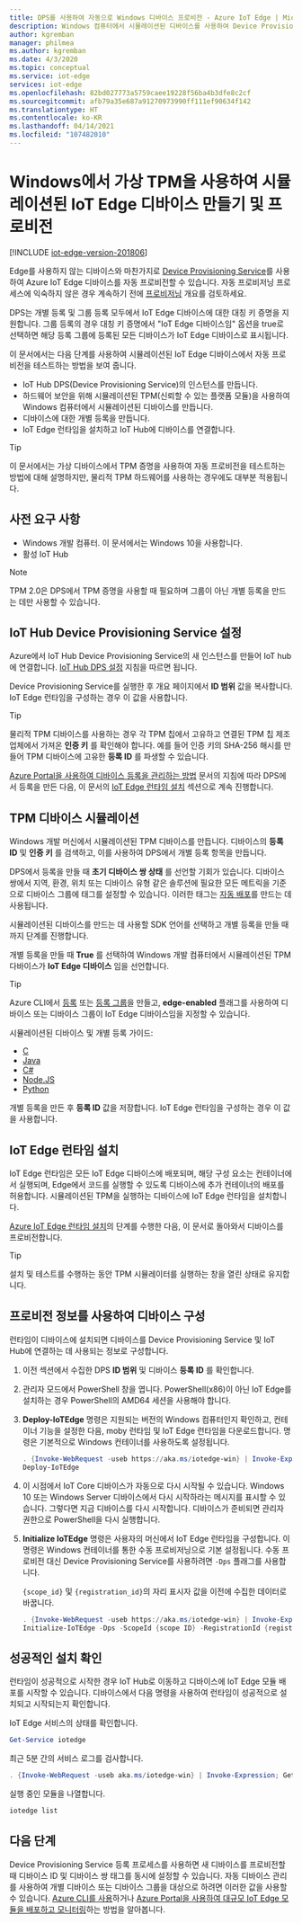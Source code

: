 ```yaml
---
title: DPS를 사용하여 자동으로 Windows 디바이스 프로비전 - Azure IoT Edge | Microsoft Docs
description: Windows 컴퓨터에서 시뮬레이션된 디바이스를 사용하여 Device Provisioning Service로 Azure IoT Edge에 대한 자동 디바이스 프로비전 테스트
author: kgremban
manager: philmea
ms.author: kgremban
ms.date: 4/3/2020
ms.topic: conceptual
ms.service: iot-edge
services: iot-edge
ms.openlocfilehash: 82bd027773a5759caee19228f56ba4b3dfe8c2cf
ms.sourcegitcommit: afb79a35e687a91270973990ff111ef90634f142
ms.translationtype: HT
ms.contentlocale: ko-KR
ms.lasthandoff: 04/14/2021
ms.locfileid: "107482010"
---
```

# <a name="create-and-provision-a-simulated-iot-edge-device-with-a-virtual-tpm-on-windows"></a>Windows에서 가상 TPM을 사용하여 시뮬레이션된 IoT Edge 디바이스 만들기 및 프로비전

[!INCLUDE [iot-edge-version-201806](../../includes/iot-edge-version-201806.md)]

Edge를 사용하지 않는 디바이스와 마찬가지로 [Device Provisioning Service](../iot-dps/index.yml)를 사용하여 Azure IoT Edge 디바이스를 자동 프로비전할 수 있습니다. 자동 프로비저닝 프로세스에 익숙하지 않은 경우 계속하기 전에 [프로비저닝](../iot-dps/about-iot-dps.md#provisioning-process) 개요를 검토하세요.

DPS는 개별 등록 및 그룹 등록 모두에서 IoT Edge 디바이스에 대한 대칭 키 증명을 지원합니다. 그룹 등록의 경우 대칭 키 증명에서 "IoT Edge 디바이스임" 옵션을 true로 선택하면 해당 등록 그룹에 등록된 모든 디바이스가 IoT Edge 디바이스로 표시됩니다.

이 문서에서는 다음 단계를 사용하여 시뮬레이션된 IoT Edge 디바이스에서 자동 프로비전을 테스트하는 방법을 보여 줍니다.

* IoT Hub DPS(Device Provisioning Service)의 인스턴스를 만듭니다.
* 하드웨어 보안을 위해 시뮬레이션된 TPM(신뢰할 수 있는 플랫폼 모듈)을 사용하여 Windows 컴퓨터에서 시뮬레이션된 디바이스를 만듭니다.
* 디바이스에 대한 개별 등록을 만듭니다.
* IoT Edge 런타임을 설치하고 IoT Hub에 디바이스를 연결합니다.

> [!TIP]
> 이 문서에서는 가상 디바이스에서 TPM 증명을 사용하여 자동 프로비전을 테스트하는 방법에 대해 설명하지만, 물리적 TPM 하드웨어를 사용하는 경우에도 대부분 적용됩니다.

## <a name="prerequisites"></a>사전 요구 사항

* Windows 개발 컴퓨터. 이 문서에서는 Windows 10을 사용합니다.
* 활성 IoT Hub

> [!NOTE]
> TPM 2.0은 DPS에서 TPM 증명을 사용할 때 필요하며 그룹이 아닌 개별 등록을 만드는 데만 사용할 수 있습니다.

## <a name="set-up-the-iot-hub-device-provisioning-service"></a>IoT Hub Device Provisioning Service 설정

Azure에서 IoT Hub Device Provisioning Service의 새 인스턴스를 만들어 IoT hub에 연결합니다. [IoT Hub DPS 설정](../iot-dps/quick-setup-auto-provision.md) 지침을 따르면 됩니다.

Device Provisioning Service를 실행한 후 개요 페이지에서 **ID 범위** 값을 복사합니다. IoT Edge 런타임을 구성하는 경우 이 값을 사용합니다.

> [!TIP]
> 물리적 TPM 디바이스를 사용하는 경우 각 TPM 칩에서 고유하고 연결된 TPM 칩 제조업체에서 가져온 **인증 키** 를 확인해야 합니다. 예를 들어 인증 키의 SHA-256 해시를 만들어 TPM 디바이스에 고유한 **등록 ID** 를 파생할 수 있습니다.
>
> [Azure Portal을 사용하여 디바이스 등록을 관리하는 방법](../iot-dps/how-to-manage-enrollments.md) 문서의 지침에 따라 DPS에서 등록을 만든 다음, 이 문서의 [IoT Edge 런타임 설치](#install-the-iot-edge-runtime) 섹션으로 계속 진행합니다.

## <a name="simulate-a-tpm-device"></a>TPM 디바이스 시뮬레이션

Windows 개발 머신에서 시뮬레이션된 TPM 디바이스를 만듭니다. 디바이스의 **등록 ID** 및 **인증 키** 를 검색하고, 이를 사용하여 DPS에서 개별 등록 항목을 만듭니다.

DPS에서 등록을 만들 때 **초기 디바이스 쌍 상태** 를 선언할 기회가 있습니다. 디바이스 쌍에서 지역, 환경, 위치 또는 디바이스 유형 같은 솔루션에 필요한 모든 메트릭을 기준으로 디바이스 그룹에 태그를 설정할 수 있습니다. 이러한 태그는 [자동 배포](how-to-deploy-at-scale.md)를 만드는 데 사용됩니다.

시뮬레이션된 디바이스를 만드는 데 사용할 SDK 언어를 선택하고 개별 등록을 만들 때까지 단계를 진행합니다.

개별 등록을 만들 때 **True** 를 선택하여 Windows 개발 컴퓨터에서 시뮬레이션된 TPM 다바이스가 **IoT Edge 디바이스** 임을 선언합니다.

> [!TIP]
> Azure CLI에서 [등록](/cli/azure/iot/dps/enrollment) 또는 [등록 그룹](/cli/azure/iot/dps/enrollment-group)을 만들고, **edge-enabled** 플래그를 사용하여 디바이스 또는 디바이스 그룹이 IoT Edge 디바이스임을 지정할 수 있습니다.

시뮬레이션된 디바이스 및 개별 등록 가이드:

* [C](../iot-dps/quick-create-simulated-device.md)
* [Java](../iot-dps/quick-create-simulated-device-tpm-java.md)
* [C#](../iot-dps/quick-create-simulated-device-tpm-csharp.md)
* [Node.JS](../iot-dps/quick-create-simulated-device-tpm-node.md)
* [Python](../iot-dps/quick-create-simulated-device-tpm-python.md)

개별 등록을 만든 후 **등록 ID** 값을 저장합니다. IoT Edge 런타임을 구성하는 경우 이 값을 사용합니다.

## <a name="install-the-iot-edge-runtime"></a>IoT Edge 런타임 설치

IoT Edge 런타임은 모든 IoT Edge 디바이스에 배포되며, 해당 구성 요소는 컨테이너에서 실행되며, Edge에서 코드를 실행할 수 있도록 디바이스에 추가 컨테이너의 배포를 허용합니다. 시뮬레이션된 TPM을 실행하는 디바이스에 IoT Edge 런타임을 설치합니다.

[Azure IoT Edge 런타임 설치](how-to-install-iot-edge.md)의 단계를 수행한 다음, 이 문서로 돌아와서 디바이스를 프로비전합니다.

> [!TIP]
> 설치 및 테스트를 수행하는 동안 TPM 시뮬레이터를 실행하는 창을 열린 상태로 유지합니다.

## <a name="configure-the-device-with-provisioning-information"></a>프로비전 정보를 사용하여 디바이스 구성

런타임이 디바이스에 설치되면 디바이스를 Device Provisioning Service 및 IoT Hub에 연결하는 데 사용되는 정보로 구성합니다.

1. 이전 섹션에서 수집한 DPS **ID 범위** 및 디바이스 **등록 ID** 를 확인합니다.

1. 관리자 모드에서 PowerShell 창을 엽니다. PowerShell(x86)이 아닌 IoT Edge를 설치하는 경우 PowerShell의 AMD64 세션을 사용해야 합니다.

1. **Deploy-IoTEdge** 명령은 지원되는 버전의 Windows 컴퓨터인지 확인하고, 컨테이너 기능을 설정한 다음, moby 런타임 및 IoT Edge 런타임을 다운로드합니다. 명령은 기본적으로 Windows 컨테이너를 사용하도록 설정됩니다.

   ```powershell
   . {Invoke-WebRequest -useb https://aka.ms/iotedge-win} | Invoke-Expression; `
   Deploy-IoTEdge
   ```

1. 이 시점에서 IoT Core 디바이스가 자동으로 다시 시작될 수 있습니다. Windows 10 또는 Windows Server 디바이스에서 다시 시작하라는 메시지를 표시할 수 있습니다. 그렇다면 지금 디바이스를 다시 시작합니다. 디바이스가 준비되면 관리자 권한으로 PowerShell을 다시 실행합니다.

1. **Initialize IoTEdge** 명령은 사용자의 머신에서 IoT Edge 런타임을 구성합니다. 이 명령은 Windows 컨테이너를 통한 수동 프로비저닝으로 기본 설정됩니다. 수동 프로비전 대신 Device Provisioning Service를 사용하려면 `-Dps` 플래그를 사용합니다.

   `{scope_id}` 및 `{registration_id}`의 자리 표시자 값을 이전에 수집한 데이터로 바꿉니다.

   ```powershell
   . {Invoke-WebRequest -useb https://aka.ms/iotedge-win} | Invoke-Expression; `
   Initialize-IoTEdge -Dps -ScopeId {scope ID} -RegistrationId {registration ID}
   ```

## <a name="verify-successful-installation"></a>성공적인 설치 확인

런타임이 성공적으로 시작한 경우 IoT Hub로 이동하고 디바이스에 IoT Edge 모듈 배포를 시작할 수 있습니다. 디바이스에서 다음 명령을 사용하여 런타임이 성공적으로 설치되고 시작되는지 확인합니다.  

IoT Edge 서비스의 상태를 확인합니다.

```powershell
Get-Service iotedge
```

최근 5분 간의 서비스 로그를 검사합니다.

```powershell
. {Invoke-WebRequest -useb aka.ms/iotedge-win} | Invoke-Expression; Get-IoTEdgeLog
```

실행 중인 모듈을 나열합니다.

```powershell
iotedge list
```

## <a name="next-steps"></a>다음 단계

Device Provisioning Service 등록 프로세스를 사용하면 새 디바이스를 프로비전할 때 디바이스 ID 및 디바이스 쌍 태그를 동시에 설정할 수 있습니다. 자동 디바이스 관리를 사용하여 개별 디바이스 또는 디바이스 그룹을 대상으로 하려면 이러한 값을 사용할 수 있습니다. [Azure CLI를 사용](how-to-deploy-cli-at-scale.md)하거나 [Azure Portal을 사용하여 대규모 IoT Edge 모듈을 배포하고 모니터링](how-to-deploy-at-scale.md)하는 방법을 알아봅니다.
